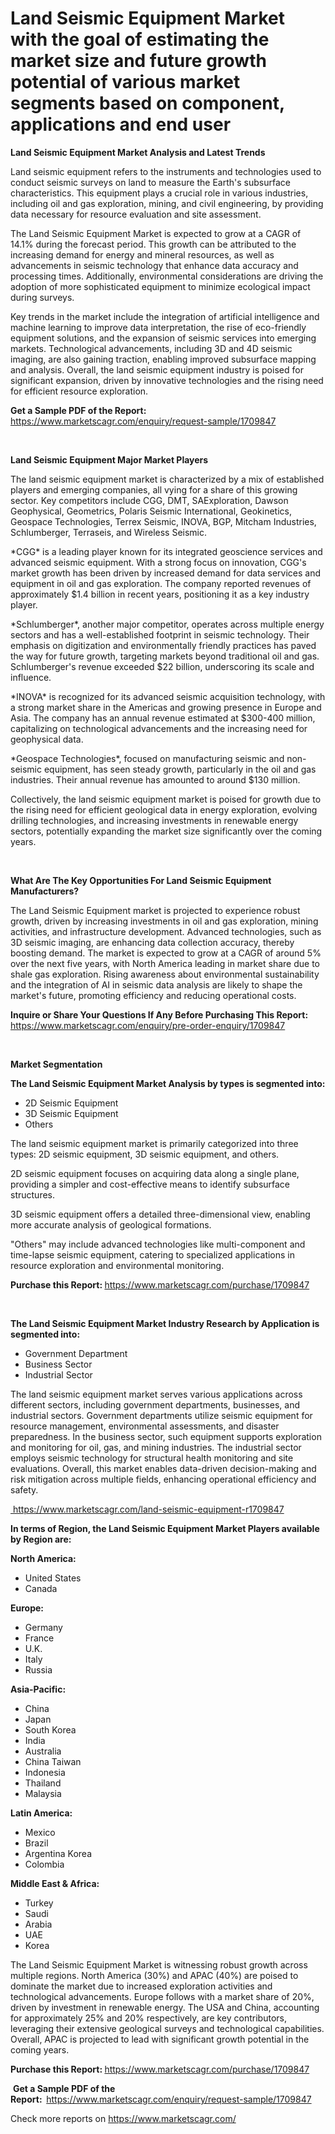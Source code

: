 <p><h1>Land Seismic Equipment Market with the goal of estimating the market size and future growth potential of various market segments based on component, applications and end user</h1></p><p><strong>Land Seismic Equipment Market Analysis and Latest Trends</strong></p>
<p><p>Land seismic equipment refers to the instruments and technologies used to conduct seismic surveys on land to measure the Earth's subsurface characteristics. This equipment plays a crucial role in various industries, including oil and gas exploration, mining, and civil engineering, by providing data necessary for resource evaluation and site assessment.</p><p>The Land Seismic Equipment Market is expected to grow at a CAGR of 14.1% during the forecast period. This growth can be attributed to the increasing demand for energy and mineral resources, as well as advancements in seismic technology that enhance data accuracy and processing times. Additionally, environmental considerations are driving the adoption of more sophisticated equipment to minimize ecological impact during surveys.</p><p>Key trends in the market include the integration of artificial intelligence and machine learning to improve data interpretation, the rise of eco-friendly equipment solutions, and the expansion of seismic services into emerging markets. Technological advancements, including 3D and 4D seismic imaging, are also gaining traction, enabling improved subsurface mapping and analysis. Overall, the land seismic equipment industry is poised for significant expansion, driven by innovative technologies and the rising need for efficient resource exploration.</p></p>
<p><strong>Get a Sample PDF of the Report:&nbsp;</strong> <a href="https://www.marketscagr.com/enquiry/request-sample/1709847?utm_campaign=2987&utm_medium=2&utm_source=Github&utm_content=ia&utm_term=27032025&utm_id=land-seismic-equipment">https://www.marketscagr.com/enquiry/request-sample/1709847</a></p>
<p>&nbsp;</p>
<p><strong>Land Seismic Equipment Major Market Players</strong></p>
<p><p>The land seismic equipment market is characterized by a mix of established players and emerging companies, all vying for a share of this growing sector. Key competitors include CGG, DMT, SAExploration, Dawson Geophysical, Geometrics, Polaris Seismic International, Geokinetics, Geospace Technologies, Terrex Seismic, INOVA, BGP, Mitcham Industries, Schlumberger, Terraseis, and Wireless Seismic.</p><p>*CGG* is a leading player known for its integrated geoscience services and advanced seismic equipment. With a strong focus on innovation, CGG's market growth has been driven by increased demand for data services and equipment in oil and gas exploration. The company reported revenues of approximately $1.4 billion in recent years, positioning it as a key industry player.</p><p>*Schlumberger*, another major competitor, operates across multiple energy sectors and has a well-established footprint in seismic technology. Their emphasis on digitization and environmentally friendly practices has paved the way for future growth, targeting markets beyond traditional oil and gas. Schlumberger's revenue exceeded $22 billion, underscoring its scale and influence.</p><p>*INOVA* is recognized for its advanced seismic acquisition technology, with a strong market share in the Americas and growing presence in Europe and Asia. The company has an annual revenue estimated at $300-400 million, capitalizing on technological advancements and the increasing need for geophysical data.</p><p>*Geospace Technologies*, focused on manufacturing seismic and non-seismic equipment, has seen steady growth, particularly in the oil and gas industries. Their annual revenue has amounted to around $130 million.</p><p>Collectively, the land seismic equipment market is poised for growth due to the rising need for efficient geological data in energy exploration, evolving drilling technologies, and increasing investments in renewable energy sectors, potentially expanding the market size significantly over the coming years.</p></p>
<p>&nbsp;</p>
<p><strong>What Are The Key Opportunities For Land Seismic Equipment Manufacturers?</strong></p>
<p><p>The Land Seismic Equipment market is projected to experience robust growth, driven by increasing investments in oil and gas exploration, mining activities, and infrastructure development. Advanced technologies, such as 3D seismic imaging, are enhancing data collection accuracy, thereby boosting demand. The market is expected to grow at a CAGR of around 5% over the next five years, with North America leading in market share due to shale gas exploration. Rising awareness about environmental sustainability and the integration of AI in seismic data analysis are likely to shape the market's future, promoting efficiency and reducing operational costs.</p></p>
<p><strong>Inquire or Share Your Questions If Any Before Purchasing This Report:</strong> <a href="https://www.marketscagr.com/enquiry/pre-order-enquiry/1709847?utm_campaign=2987&utm_medium=2&utm_source=Github&utm_content=ia&utm_term=27032025&utm_id=land-seismic-equipment">https://www.marketscagr.com/enquiry/pre-order-enquiry/1709847</a></p>
<p>&nbsp;</p>
<p><strong>Market Segmentation</strong></p>
<p><strong>The Land Seismic Equipment Market Analysis by types is segmented into:</strong></p>
<p><ul><li>2D Seismic Equipment</li><li>3D Seismic Equipment</li><li>Others</li></ul></p>
<p><p>The land seismic equipment market is primarily categorized into three types: 2D seismic equipment, 3D seismic equipment, and others. </p><p>2D seismic equipment focuses on acquiring data along a single plane, providing a simpler and cost-effective means to identify subsurface structures. </p><p>3D seismic equipment offers a detailed three-dimensional view, enabling more accurate analysis of geological formations. </p><p>"Others" may include advanced technologies like multi-component and time-lapse seismic equipment, catering to specialized applications in resource exploration and environmental monitoring.</p></p>
<p><strong>Purchase this Report:&nbsp;</strong><a href="https://www.marketscagr.com/purchase/1709847?utm_campaign=2987&utm_medium=2&utm_source=Github&utm_content=ia&utm_term=27032025&utm_id=land-seismic-equipment">https://www.marketscagr.com/purchase/1709847</a></p>
<p>&nbsp;</p>
<p><strong>The Land Seismic Equipment Market Industry Research by Application is segmented into:</strong></p>
<p><ul><li>Government Department</li><li>Business Sector</li><li>Industrial Sector</li></ul></p>
<p><p>The land seismic equipment market serves various applications across different sectors, including government departments, businesses, and industrial sectors. Government departments utilize seismic equipment for resource management, environmental assessments, and disaster preparedness. In the business sector, such equipment supports exploration and monitoring for oil, gas, and mining industries. The industrial sector employs seismic technology for structural health monitoring and site evaluations. Overall, this market enables data-driven decision-making and risk mitigation across multiple fields, enhancing operational efficiency and safety.</p></p>
<p><a href="https://www.marketscagr.com/land-seismic-equipment-r1709847?utm_campaign=2987&utm_medium=2&utm_source=Github&utm_content=ia&utm_term=27032025&utm_id=land-seismic-equipment">&nbsp;https://www.marketscagr.com/land-seismic-equipment-r1709847</a></p>
<p><strong>In terms of Region, the Land Seismic Equipment Market Players available by Region are:</strong></p>
<p>
    <p> <strong> North America: </strong>
        <ul>
            <li>United States</li>
            <li>Canada</li>
        </ul>
        </p> 
    <p> <strong> Europe: </strong>
        <ul>
            <li>Germany</li>
            <li>France</li>
            <li>U.K.</li>
            <li>Italy</li>
            <li>Russia</li>
        </ul>
        </p> 
    <p> <strong> Asia-Pacific: </strong>
        <ul>
            <li>China</li>
            <li>Japan</li>
            <li>South Korea</li>
            <li>India</li>
            <li>Australia</li>
            <li>China Taiwan</li>
            <li>Indonesia</li>
            <li>Thailand</li>
            <li>Malaysia</li>
        </ul>
        </p> 
    <p> <strong> Latin America: </strong>
        <ul>
            <li>Mexico</li>
            <li>Brazil</li>
            <li>Argentina Korea</li>
            <li>Colombia</li>
        </ul>
        </p> 
    <p> <strong> Middle East & Africa: </strong>
        <ul>
            <li>Turkey</li>
            <li>Saudi</li>
            <li>Arabia</li>
            <li>UAE</li>
            <li>Korea</li>
        </ul>
    </p>
    </p>
<p><p>The Land Seismic Equipment Market is witnessing robust growth across multiple regions. North America (30%) and APAC (40%) are poised to dominate the market due to increased exploration activities and technological advancements. Europe follows with a market share of 20%, driven by investment in renewable energy. The USA and China, accounting for approximately 25% and 20% respectively, are key contributors, leveraging their extensive geological surveys and technological capabilities. Overall, APAC is projected to lead with significant growth potential in the coming years.</p></p>
<p><strong>Purchase this Report: </strong><a href="https://www.marketscagr.com/purchase/1709847?utm_campaign=2987&utm_medium=2&utm_source=Github&utm_content=ia&utm_term=27032025&utm_id=land-seismic-equipment">https://www.marketscagr.com/purchase/1709847</a></p>
<p>&nbsp;<strong>Get a Sample PDF of the Report:&nbsp;&nbsp;</strong><a href="https://www.marketscagr.com/enquiry/request-sample/1709847?utm_campaign=2987&utm_medium=2&utm_source=Github&utm_content=ia&utm_term=27032025&utm_id=land-seismic-equipment">https://www.marketscagr.com/enquiry/request-sample/1709847</a></p>
<p><strong></strong></p>
<p>Check more reports on <a href="https://www.marketscagr.com/?utm_campaign=2987&utm_medium=2&utm_source=Github&utm_content=ia&utm_term=27032025&utm_id=land-seismic-equipment">https://www.marketscagr.com/</a></p>